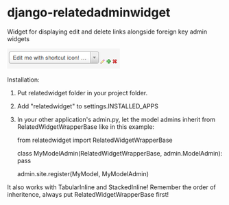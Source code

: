 django-relatedadminwidget
=========================

Widget for displaying edit and delete links alongside foreign key admin widgets

![Flowers](screenshot.png)

Installation:

1. Put relatedwidget folder in your project folder.
2. Add "relatedwidget" to settings.INSTALLED_APPS
3. In your other application's admin.py, let the model admins inherit from RelatedWidgetWrapperBase like in this example:

    from relatedwidget import RelatedWidgetWrapperBase

    class MyModelAdmin(RelatedWidgetWrapperBase, admin.ModelAdmin):
        pass
    
    admin.site.register(MyModel, MyModelAdmin)

It also works with TabularInline and StackedInline! Remember the order of inheritence, always put RelatedWidgetWrapperBase first!

